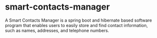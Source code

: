 # smart-contacts-manager
A Smart Contacts Manager is a spring boot and hibernate based software program that enables users to easily store and find contact information, such as names, addresses, and telephone numbers.
